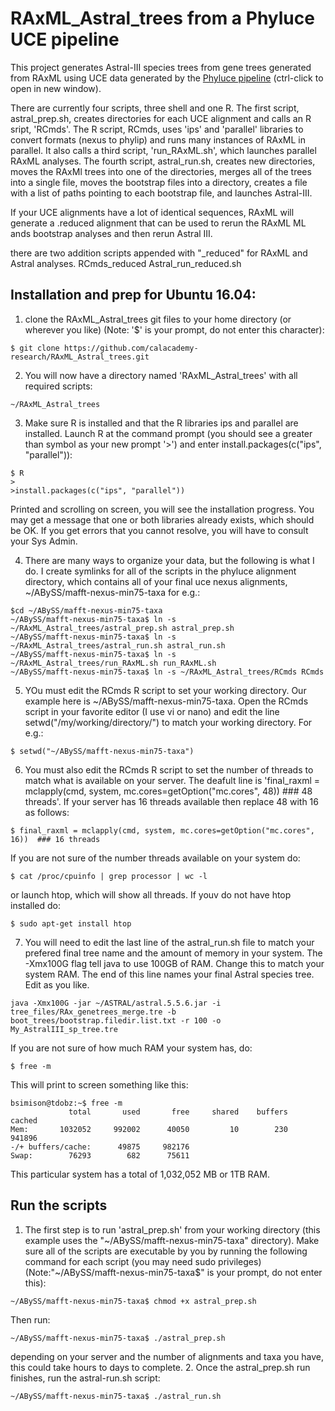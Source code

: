 # RAxML_Astral_trees from a Phyluce UCE pipeline
This project generates Astral-III species trees from gene trees generated from RAxML using UCE data generated by the [Phyluce pipeline](http://phyluce.readthedocs.io/en/latest/tutorial-one.html# "Phyluce phylogeneomics pipeline") (ctrl-click to open in new window).

There are currently four scripts, three shell and one R.
The first script, astral_prep.sh, creates directories for each UCE alignment and calls an R sript, 'RCmds'.
The R script, RCmds, uses 'ips' and 'parallel' libraries to convert formats (nexus to phylip) and runs many instances of RAxML in parallel. It also calls a third script, 'run_RAxML.sh', which launches parallel RAxML analyses.
The fourth script, astral_run.sh, creates new directories, moves the RAxMl trees into one of the directories, merges all of the trees into a single file, moves the bootstrap files into a directory, creates a file with a list of paths pointing to each bootstrap file, and launches Astral-III.

If your UCE alignments have a lot of identical sequences, RAxML will generate a .reduced alignment that can be used to rerun the RAxML ML ands bootstrap analyses and then rerun Astral III.

there are two addition scripts appended with "_reduced" for RAxML and Astral analyses.
RCmds_reduced
Astral_run_reduced.sh

## Installation and prep for Ubuntu 16.04:
1. clone the RAxML_Astral_trees git files to your home directory (or wherever you like) (Note: '$' is your prompt, do not enter this character):

``` 
$ git clone https://github.com/calacademy-research/RAxML_Astral_trees.git
```
2. You will now have a directory named 'RAxML_Astral_trees' with all required scripts:
```
~/RAxML_Astral_trees
```
3. Make sure R is installed and that the R libraries ips and parallel are installed. Launch R at the command prompt (you should see a greater than symbol as your new prompt '>') and enter install.packages(c("ips", "parallel")):
```
$ R
>
>install.packages(c("ips", "parallel"))
```
Printed and scrolling on screen, you will see the installation progress. You may get a message that one or both libraries already exists, which should be OK. If you get errors that you cannot resolve, you will have to consult your Sys Admin.

4. There are many ways to organize your data, but the following is what I do. I create symlinks for all of the scripts in the phyluce alignment directory, which contains all of your final uce nexus alignments, ~/ABySS/mafft-nexus-min75-taxa for e.g.:
```
$cd ~/ABySS/mafft-nexus-min75-taxa
~/ABySS/mafft-nexus-min75-taxa$ ln -s ~/RAxML_Astral_trees/astral_prep.sh astral_prep.sh
~/ABySS/mafft-nexus-min75-taxa$ ln -s ~/RAxML_Astral_trees/astral_run.sh astral_run.sh
~/ABySS/mafft-nexus-min75-taxa$ ln -s ~/RAxML_Astral_trees/run_RAxML.sh run_RAxML.sh
~/ABySS/mafft-nexus-min75-taxa$ ln -s ~/RAxML_Astral_trees/RCmds RCmds
```
5. YOu must edit the RCmds R script to set your working directory. Our example here is ~/ABySS/mafft-nexus-min75-taxa. Open the RCmds script in your favorite editor (I use vi or nano) and edit the line setwd("/my/working/directory/") to match your working directory. For e.g.:
```
$ setwd("~/ABySS/mafft-nexus-min75-taxa")
```
6. You must also edit the RCmds R script to set the number of threads to match what is available on your server. The deafult line is 'final_raxml = mclapply(cmd, system, mc.cores=getOption("mc.cores", 48))  ### 48 threads'. If your server has 16 threads available then replace 48 with 16 as follows:
```
$ final_raxml = mclapply(cmd, system, mc.cores=getOption("mc.cores", 16))  ### 16 threads
```
If you are not sure of the number threads available on your system do:
```
$ cat /proc/cpuinfo | grep processor | wc -l
```
or launch htop, which will show all threads. If youv do not have htop installed do:
```
$ sudo apt-get install htop
```
7. You will need to edit the last line of the astral_run.sh file to match your prefered final tree name and the amount of memory in your system. The -Xmx100G flag tell java to use 100GB of RAM. Change this to match your system RAM. The end of this line names your final Astral species tree. Edit as you like.
```
java -Xmx100G -jar ~/ASTRAL/astral.5.5.6.jar -i tree_files/RAx_genetrees_merge.tre -b boot_trees/bootstrap.filedir.list.txt -r 100 -o My_AstralIII_sp_tree.tre

```
If you are not sure of how much RAM your system has, do:
```
$ free -m
```
This will print to screen something like this:
```
bsimison@tdobz:~$ free -m
             total       used       free     shared    buffers     cached
Mem:       1032052     992002      40050         10        230     941896
-/+ buffers/cache:      49875     982176
Swap:        76293        682      75611
```
This particular system has a total of 1,032,052 MB or 1TB RAM.

## Run the scripts
1. The first step is to run 'astral_prep.sh' from your working directory (this example uses the "\~/ABySS/mafft-nexus-min75-taxa" directory). Make sure all of the scripts are executable by you by running the following command for each script (you may need sudo privileges) (Note:"\~/ABySS/mafft-nexus-min75-taxa$" is your prompt, do not enter this):
```
~/ABySS/mafft-nexus-min75-taxa$ chmod +x astral_prep.sh
```
Then run:
```
~/ABySS/mafft-nexus-min75-taxa$ ./astral_prep.sh
```
depending on your server and the number of alignments and taxa you have, this could take hours to days to complete.
2. Once the astral_prep.sh run finishes, run the astral-run.sh script:
```
~/ABySS/mafft-nexus-min75-taxa$ ./astral_run.sh
```
